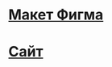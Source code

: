 


# [Макет Фигма](https://www.figma.com/file/IcE0bNn8q4JO2zgKf9yoK7/Diploma?node-id=932%3A4182)

# [Сайт](https://gonzoooo.nomoredomains.club)

